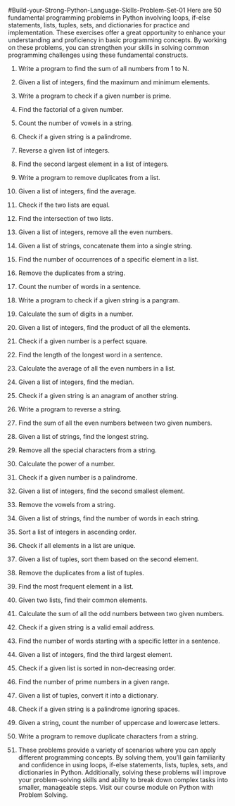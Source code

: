 #Build-your-Strong-Python-Language-Skills-Problem-Set-01
Here are 50 fundamental programming problems in Python involving loops, if-else statements, lists, tuples, sets, and dictionaries for practice and implementation. These exercises offer a great opportunity to enhance your understanding and proficiency in basic programming concepts. By working on these problems, you can strengthen your skills in solving common programming challenges using these fundamental constructs.
1. Write a program to find the sum of all numbers from 1 to N.

2. Given a list of integers, find the maximum and minimum elements.

3. Write a program to check if a given number is prime.

4. Find the factorial of a given number.

5. Count the number of vowels in a string.

6. Check if a given string is a palindrome.

7. Reverse a given list of integers.

8. Find the second largest element in a list of integers.

9. Write a program to remove duplicates from a list.

10. Given a list of integers, find the average.

11. Check if the two lists are equal.

12. Find the intersection of two lists.

13. Given a list of integers, remove all the even numbers.

14. Given a list of strings, concatenate them into a single string.

15. Find the number of occurrences of a specific element in a list.

16. Remove the duplicates from a string.

17. Count the number of words in a sentence.

18. Write a program to check if a given string is a pangram.

19. Calculate the sum of digits in a number.

20. Given a list of integers, find the product of all the elements.

21. Check if a given number is a perfect square.

22. Find the length of the longest word in a sentence.

23. Calculate the average of all the even numbers in a list.

24. Given a list of integers, find the median.

25. Check if a given string is an anagram of another string.

26. Write a program to reverse a string.

27. Find the sum of all the even numbers between two given numbers.

28. Given a list of strings, find the longest string.

29. Remove all the special characters from a string.

30. Calculate the power of a number.

31. Check if a given number is a palindrome.

32. Given a list of integers, find the second smallest element.

33. Remove the vowels from a string.

34. Given a list of strings, find the number of words in each string.

35. Sort a list of integers in ascending order.

36. Check if all elements in a list are unique.

37. Given a list of tuples, sort them based on the second element.

38. Remove the duplicates from a list of tuples.

39. Find the most frequent element in a list.

40. Given two lists, find their common elements.

41. Calculate the sum of all the odd numbers between two given numbers.

42. Check if a given string is a valid email address.

43. Find the number of words starting with a specific letter in a sentence.

44. Given a list of integers, find the third largest element.

45. Check if a given list is sorted in non-decreasing order.

46. Find the number of prime numbers in a given range.

47. Given a list of tuples, convert it into a dictionary.

48. Check if a given string is a palindrome ignoring spaces.

49. Given a string, count the number of uppercase and lowercase letters.

50. Write a program to remove duplicate characters from a string.
51. These problems provide a variety of scenarios where you can apply different programming concepts. By solving them, you’ll gain familiarity and confidence in using loops, if-else statements, lists, tuples, sets, and dictionaries in Python. Additionally, solving these problems will improve your problem-solving skills and ability to break down complex tasks into smaller, manageable steps. Visit our course module on Python with Problem Solving.
